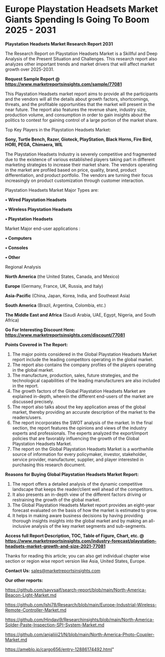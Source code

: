 # Europe Playstation Headsets Market Giants Spending Is Going To Boom 2025 - 2031

<strong>Playstation Headsets Market Research Report 2031</strong>

The Research Report on Playstation Headsets Market is a Skillful and Deep Analysis of the Present Situation and Challenges. This research report also analyzes other important trends and market drivers that will affect market growth over 2025-2031.

<strong>Request Sample Report @ <a href=https://www.marketreportsinsights.com/sample/77081>https://www.marketreportsinsights.com/sample/77081</a></strong>

This Playstation Headsets market report aims to provide all the participants and the vendors will all the details about growth factors, shortcomings, threats, and the profitable opportunities that the market will present in the near future. The report also features the revenue share, industry size, production volume, and consumption in order to gain insights about the politics to contest for gaining control of a large portion of the market share.

Top Key Players in the Playstation Headsets Market:

<strong>Sony, Turtle Bench, Razer, Gioteck, PlayStation, Black Horns, Fire Bird, HORI, PEGA, Chimaera, WIL</strong>

The Playstation Headsets Industry is severely competitive and fragmented due to the existence of various established players taking part in different marketing strategies to increase their market share. The vendors operating in the market are profiled based on price, quality, brand, product differentiation, and product portfolio. The vendors are turning their focus increasingly on product customization through customer interaction.

Playstation Headsets Market Major Types are:

<strong>• Wired Playstation Headsets

• Wireless Playstation Headsets

• Playstation Headsets</strong>

Market Major end-user applications :

<strong>• Computers

• Consoles

• Other</strong>

Regional Analysis

</u><strong><b>North America</b></strong> (the United States, Canada, and Mexico)

<strong><b>Europe </b></strong>(Germany, France, UK, Russia, and Italy)

<strong><b>Asia-Pacific</b></strong> (China, Japan, Korea, India, and Southeast Asia)

<strong><b>South America</b></strong> (Brazil, Argentina, Colombia, etc.)

<strong><b>The Middle East and Africa</b></strong> (Saudi Arabia, UAE, Egypt, Nigeria, and South Africa)

<strong>Go For Interesting Discount Here: <a href=https://www.marketreportsinsights.com/discount/77081>https://www.marketreportsinsights.com/discount/77081</a></strong>

<strong>Points Covered in The Report:</strong>
<ol>
  <li>The major points considered in the Global Playstation Headsets Market report include the leading competitors operating in the global market.</li>
  <li>The report also contains the company profiles of the players operating in the global market.</li>
  <li>The manufacture, production, sales, future strategies, and the technological capabilities of the leading manufacturers are also included in the report.</li>
  <li>The growth factors of the Global Playstation Headsets Market are explained in-depth, wherein the different end-users of the market are discussed precisely.</li>
  <li>The report also talks about the key application areas of the global market, thereby providing an accurate description of the market to the readers/users.</li>
  <li>The report incorporates the SWOT analysis of the market. In the final section, the report features the opinions and views of the industry experts and professionals. The experts analyzed the export/import policies that are favorably influencing the growth of the Global Playstation Headsets Market.</li>
  <li>The report on the Global Playstation Headsets Market is a worthwhile source of information for every policymaker, investor, stakeholder, service provider, manufacturer, supplier, and player interested in purchasing this research document.</li>
</ol>
<strong>Reasons for Buying Global Playstation Headsets Market Report:</strong>

<ol>
  <li>The report offers a detailed analysis of the dynamic competitive landscape that keeps the reader/client well ahead of the competitors.</li>
  <li>It also presents an in-depth view of the different factors driving or restraining the growth of the global market.</li>
  <li>The Global Playstation Headsets Market report provides an eight-year forecast evaluated on the basis of how the market is estimated to grow.</li>
  <li>It helps in making aware business decisions by having providing thorough insights insights into the global market and by making an all-inclusive analysis of the key market segments and sub-segments.</li>
</ol>
<strong>Access full Report Description, TOC, Table of Figure, Chart, etc. @ <a href=https://www.marketreportsinsights.com/industry-forecast/playstation-headsets-market-growth-and-size-2021-77081>https://www.marketreportsinsights.com/industry-forecast/playstation-headsets-market-growth-and-size-2021-77081</a></strong>


Thanks for reading this article; you can also get individual chapter wise section or region wise report version like Asia, United States, Europe.

<strong>Contact Us:</strong>
sales@marketreportsinsights.com

<strong>Our other reports:</strong>

<a href=https://github.com/sayysaif/search-report/blob/main/North-America-Beacon-Light-Market.md>https://github.com/sayysaif/search-report/blob/main/North-America-Beacon-Light-Market.md</a>

<a href=https://github.com/Ishi78/Research/blob/main/Europe-Industrial-Wireless-Remote-Controller-Market.md>https://github.com/Ishi78/Research/blob/main/Europe-Industrial-Wireless-Remote-Controller-Market.md</a>

<a href=https://github.com/Hindavi9/Researchinsights/blob/main/North-America-Solder-Paste-Inspection-SPI-System-Market.md>https://github.com/Hindavi9/Researchinsights/blob/main/North-America-Solder-Paste-Inspection-SPI-System-Market.md</a>

<a href=https://github.com/anjaliiii21/N/blob/main/North-America-Photo-Coupler-Market.md>https://github.com/anjaliiii21/N/blob/main/North-America-Photo-Coupler-Market.md</a>

<a href=https://ameblo.jp/cargo656/entry-12886174492.html>https://ameblo.jp/cargo656/entry-12886174492.html</a>"
